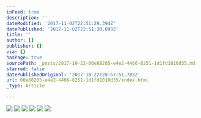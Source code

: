```yaml
---
inFeed: true
description: ''
dateModified: '2017-11-02T22:51:29.394Z'
datePublished: '2017-11-02T22:51:30.093Z'
title: ''
author: []
publisher: {}
via: {}
hasPage: true
sourcePath: _posts/2017-10-22-00e88205-e4e2-4466-8251-1d1fd1010d35.md
starred: false
datePublishedOriginal: '2017-10-22T20:57:51.783Z'
url: 00e88205-e4e2-4466-8251-1d1fd1010d35/index.html
_type: Article

---
```

![](https://the-grid-user-content.s3-us-west-2.amazonaws.com/c9137f59-33de-40f8-8e15-1b0c3db38eb5.jpg)
![](https://the-grid-user-content.s3-us-west-2.amazonaws.com/843f3c80-f79d-4b46-8a3d-d450e3bc12b7.jpg)
![](https://the-grid-user-content.s3-us-west-2.amazonaws.com/281ca4cf-40f2-48dc-9e8c-6769d5626cf2.jpg)
![](https://the-grid-user-content.s3-us-west-2.amazonaws.com/d9a16860-11cb-4801-9cb1-7e203e2d14ef.jpg)
![](https://the-grid-user-content.s3-us-west-2.amazonaws.com/ee144aed-b5c7-46b9-bbe8-0ff4b34125f5.jpg)
![](https://the-grid-user-content.s3-us-west-2.amazonaws.com/b459e4f7-aa1c-4389-96d8-cbd339c854ee.jpg)